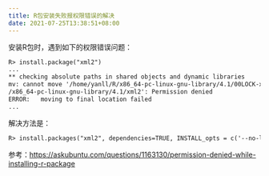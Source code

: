 ```yaml
---
title: R包安装失败报权限错误的解决
date: 2021-07-25T13:38:51+08:00
---
```


安装R包时，遇到如下的权限错误问题：

```txt
R> install.package("xml2")
...
** checking absolute paths in shared objects and dynamic libraries
mv: cannot move '/home/yanll/R/x86_64-pc-linux-gnu-library/4.1/00LOCK-xml2/00new/xml2' to '/home/yanll/R
/x86_64-pc-linux-gnu-library/4.1/xml2': Permission denied
ERROR:   moving to final location failed
...
```

解决方法是：

```txt
R> install.packages("xml2", dependencies=TRUE, INSTALL_opts = c('--no-lock'))
```

参考：<https://askubuntu.com/questions/1163130/permission-denied-while-installing-r-package>
